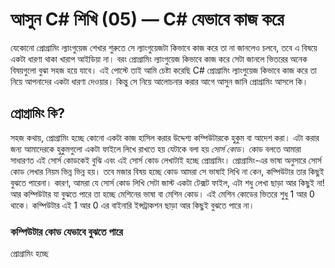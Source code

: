 # আসুন C# শিখি (05) — C# যেভাবে কাজ করে


যেকোনো প্রোগ্রামিং ল্যাংগুয়েজ শেখার শুরুতে সে ল্যাংগুয়েজটা কিভাবে কাজ করে তা না জানলেও চলবে, তবে এ বিষয়ে একটা ধারণা থাকা খারাপ আইডিয়া না। বরং প্রোগ্রামিং ল্যাংগুয়েজ কিভাবে কাজ করে সেটা জানলে ভিতরের অনেক বিষয়গুলো বুঝা সহজ হয়ে যাবে। এই পোস্টে তাই আমি চেষ্টা করেছি C# প্রোগ্রামিং ল্যাংগুয়েজ কিভাবে কাজ করে তা নিয়ে আপনাদের একটা ধারণা দেওয়ার। কিন্তু সে নিয়ে আলোচনার করার আগে আসুন জানি প্রোগ্রামিং আসলে কি।

## প্রোগ্রামিং কি?

সহজ কথায়, প্রোগ্রামিং হচ্ছে কোনো একটা কাজ হাসিল করার উদ্দেশ্য কম্পিউটারকে হুকুম বা আদেশ করা। এটা করার জন্য আমাদেরকে হুকুমগুলো একটা ফাইলে লিখে রাখতে হয় যেটাকে বলা হয় _সোর্স কোড_। কোড বলতে আমারা সাধারণত এই সোর্স কোডকেই বুঝি এবং এই সোর্স কোড লেখাটাই হচ্ছে প্রোগ্রামিং। প্রোগ্রামিং-এর ভাষা অনুসারে সোর্স কোড লেখার নিয়ম ভিন্ন ভিন্ন হয়। তবে মজার বিষয় হচ্ছে কোড আমরা সে ভাষাই লিখি না কেন, কম্পিউটার তার কিছুই বুঝতে পারেনা। কারণ, আমরা যে সোর্স কোড লিখি সেটা জাস্ট একটা টেক্সট ফাইল, এটা শধু লেখা ছাড়া আর কিছুই না! আর কম্পিউটার যা বুঝতে পারে তা হচ্ছে মেশিনের ভাষা বা মেশিন কোড। এই মেশিন কোডের ভিতরে শুধু 1 আর 0 থাকে। কম্পিউটার এই 1 আর 0 এর বাইনারি ইন্সট্রাকশন ছাড়া আর কিছুই বুঝতে পারে না।

### কম্পিউটার কোড যেভাবে বুঝতে পারে

প্রোগ্রামিং হচ্ছে




